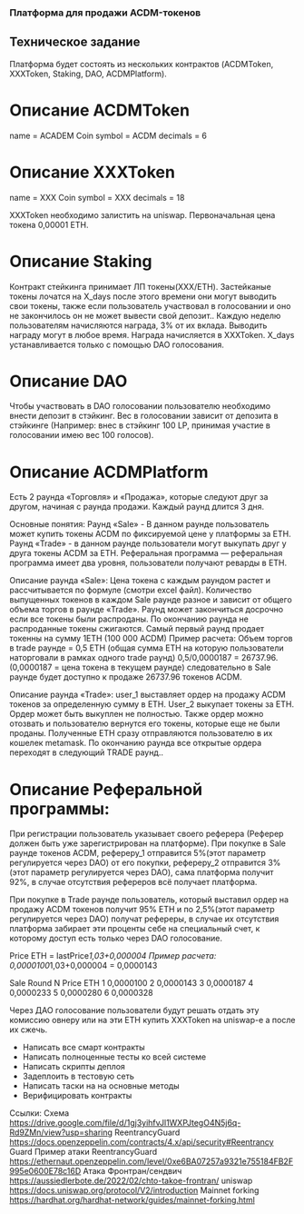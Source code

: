 ### Платформа для продажи ACDM-токенов
## Техническое задание
Платформа будет состоять из нескольких контрактов (ACDMToken, XXXToken, Staking, DAO, ACDMPlatform).

# Описание ACDMToken
name = ACADEM Coin
symbol = ACDM
decimals = 6

# Описание XXXToken
name = XXX Coin
symbol = XXX
decimals = 18

XXXToken необходимо залистить на uniswap. Первоначальная цена токена 0,00001 ETH.

# Описание Staking
Контракт стейкинга принимает ЛП токены(XXX/ETH). Застейканые токены лочатся на X_days после этого времени они могут выводить свои токены, также если пользователь участвовал в голосовании и оно не закончилось он не может вывести свой депозит.. Каждую неделю пользователям начисляются награда, 3% от их вклада. Выводить награду могут в любое время. Награда начисляется в XXXToken.
X_days устанавливается только с помощью DAO голосования.

# Описание DAO
Чтобы участвовать в DAO голосовании пользователю необходимо внести депозит в стэйкинг. Вес в голосовании зависит от депозита в стэйкинге (Например: внес в стэйкинг 100 LP, принимая участие в голосовании имею вес 100 голосов).


# Описание ACDMPlatform
Есть 2 раунда «Торговля» и «Продажа», которые следуют друг за другом, начиная с раунда продажи.
Каждый раунд длится 3 дня.

Основные понятия:
Раунд «Sale» - В данном раунде пользователь может купить токены ACDM по фиксируемой цене у платформы за ETH.
Раунд «Trade» - в данном раунде пользователи могут выкупать друг у друга токены ACDM за ETH.
Реферальная программа — реферальная программа имеет два уровня, пользователи получают реварды в ETH.

Описание раунда «Sale»:
Цена токена с каждым раундом растет и рассчитывается по формуле (смотри excel файл). Количество выпущенных токенов в каждом Sale раунде разное и зависит от общего объема торгов в раунде «Trade». Раунд может закончиться досрочно если все токены были распроданы. По окончанию раунда не распроданные токены сжигаются. Самый первый раунд продает токенны на сумму 1ETH (100 000 ACDM)
Пример расчета:
Объем торгов в trade раунде = 0,5 ETH (общая сумма ETH на которую пользователи наторговали в рамках одного trade раунд)
0,5/0,0000187 = 26737.96. (0,0000187 = цена токена в текущем раунде)
следовательно в Sale раунде будет доступно к продаже 26737.96 токенов ACDM.

Описание раунда «Trade»:
user_1 выставляет ордер на продажу ACDM токенов за определенную сумму в ETH. User_2 выкупает токены за ETH. Ордер может быть выкуплен не полностью. Также ордер можно отозвать и пользователю вернутся его токены, которые еще не были проданы. Полученные ETH сразу отправляются пользователю в их кошелек metamask. По окончанию раунда все открытые ордера переходят в следующий TRADE раунд..

# Описание Реферальной программы:
При регистрации пользователь указывает своего реферера (Реферер должен быть уже зарегистрирован на платформе).
При покупке в Sale раунде токенов ACDM, рефереру_1 отправится 5%(этот параметр регулируется через DAO) от его покупки, рефереру_2 отправится 3%(этот параметр регулируется через DAO), сама платформа получит 92%, в случае отсутствия рефереров всё получает платформа.

При покупке в Trade раунде пользователь, который выставил ордер на продажу ACDM токенов получит 95% ETH и по 2,5%(этот параметр регулируется через DAO) получат рефереры, в случае их отсутствия платформа забирает эти проценты себе на специальный счет, к которому доступ есть только через DAO голосование. 

Price ETH = lastPrice*1,03+0,000004
Пример расчета: 0,0000100*1,03+0,000004 = 0,0000143





Sale Round N
Price ETH
1
0,0000100
2
0,0000143
3
0,0000187
4
0,0000233
5
0,0000280
6
0,0000328

Через ДАО голосование пользователи будут решать отдать эту комиссию овнеру или на эти ETH купить XXXToken на uniswap-е а после их сжечь.


- Написать все смарт контракты
- Написать полноценные тесты ко всей системе 
- Написать скрипты деплоя
- Задеплоить в тестовую сеть
- Написать таски на на основные методы
- Верифицировать контракты

Ссылки: 
Схема https://drive.google.com/file/d/1gj3yihfvJl1WXPJtegO4N5j6q-Rd9ZMn/view?usp=sharing 
ReentrancyGuard https://docs.openzeppelin.com/contracts/4.x/api/security#Reentrancy Guard 
Пример атаки ReentrancyGuard https://ethernaut.openzeppelin.com/level/0xe6BA07257a9321e755184FB2F995e0600E78c16D 
Атака Фронтран/сендвич  https://aussiedlerbote.de/2022/02/chto-takoe-frontran/ 
uniswap https://docs.uniswap.org/protocol/V2/introduction 
Mainnet forking https://hardhat.org/hardhat-network/guides/mainnet-forking.html 
